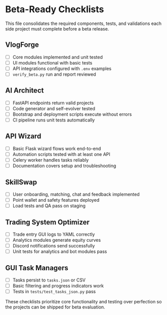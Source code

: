 # Beta-Ready Checklists

This file consolidates the required components, tests, and validations each side project must complete before a beta release.

## VlogForge
- [ ] Core modules implemented and unit tested
- [ ] UI modules functional with basic tests
- [ ] API integrations configured with `.env` examples
- [ ] `verify_beta.py` run and report reviewed

## AI Architect
- [ ] FastAPI endpoints return valid projects
- [ ] Code generator and self-evolver tested
- [ ] Bootstrap and deployment scripts execute without errors
- [ ] CI pipeline runs unit tests automatically

## API Wizard
- [ ] Basic Flask wizard flows work end-to-end
- [ ] Automation scripts tested with at least one API
- [ ] Celery worker handles tasks reliably
- [ ] Documentation covers setup and troubleshooting

## SkillSwap
- [ ] User onboarding, matching, chat and feedback implemented
- [ ] Point wallet and safety features deployed
- [ ] Load tests and QA pass on staging

## Trading System Optimizer
- [ ] Trade entry GUI logs to YAML correctly
- [ ] Analytics modules generate equity curves
- [ ] Discord notifications send successfully
- [ ] Unit tests for analytics and bot modules pass

## GUI Task Managers
- [ ] Tasks persist to `tasks.json` or CSV
- [ ] Basic filtering and progress indicators work
- [ ] Tests in `tests/test_tasks_json.py` pass

These checklists prioritize core functionality and testing over perfection so the projects can be shipped for beta evaluation.
